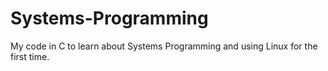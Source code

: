 # Systems-Programming
My code in C to learn about Systems Programming and using Linux for the first time.

